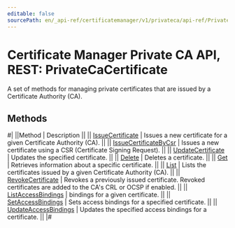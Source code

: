 ```yaml
---
editable: false
sourcePath: en/_api-ref/certificatemanager/v1/privateca/api-ref/PrivateCaCertificate/index.md
---
```


# Certificate Manager Private CA API, REST: PrivateCaCertificate

A set of methods for managing private certificates that are issued by a Certificate Authority (CA).

## Methods

#|
||Method | Description ||
|| [IssueCertificate](issueCertificate.md) | Issues a new certificate for a given Certificate Authority (CA). ||
|| [IssueCertificateByCsr](issueCertificateByCsr.md) | Issues a new certificate using a CSR (Certificate Signing Request). ||
|| [UpdateCertificate](updateCertificate.md) | Updates the specified certificate. ||
|| [Delete](delete.md) | Deletes a certificate. ||
|| [Get](get.md) | Retrieves information about a specific certificate. ||
|| [List](list.md) | Lists the certificates issued by a given Certificate Authority (CA). ||
|| [RevokeCertificate](revokeCertificate.md) | Revokes a previously issued certificate. Revoked certificates are added to the CA's CRL or OCSP if enabled. ||
|| [ListAccessBindings](listAccessBindings.md) | bindings for a given certificate. ||
|| [SetAccessBindings](setAccessBindings.md) | Sets access bindings for a specified certificate. ||
|| [UpdateAccessBindings](updateAccessBindings.md) | Updates the specified access bindings for a certificate. ||
|#